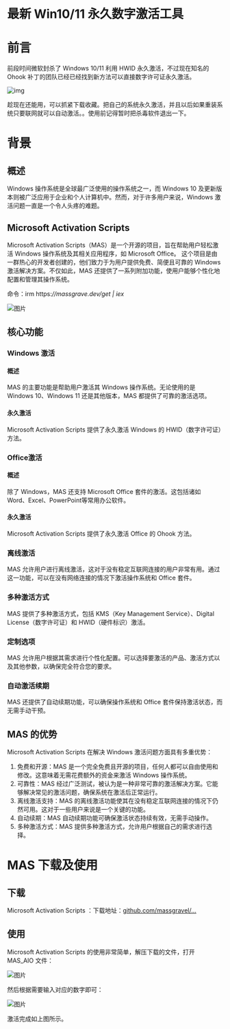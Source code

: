 # 最新 Win10/11 永久数字激活工具

# 前言

前段时间微软封杀了 Windows 10/11 利用 HWID 永久激活，不过现在知名的 Ohook 补丁的团队已经已经找到新方法可以直接数字许可证永久激活。

![img](https://p3-juejin.byteimg.com/tos-cn-i-k3u1fbpfcp/c88556b3d6c04d5ea2c7d222c325b768~tplv-k3u1fbpfcp-jj-mark:3024:0:0:0:q75.awebp#?w=846&h=507&s=23649&e=png&b=0c0c0c)

趁现在还能用，可以抓紧下载收藏。把自己的系统永久激活，并且以后如果重装系统只要联网就可以自动激活。。使用前记得暂时把杀毒软件退出一下。

# 背景

## 概述

Windows 操作系统是全球最广泛使用的操作系统之一，而 Windows 10 及更新版本则被广泛应用于企业和个人计算机中。然而，对于许多用户来说，Windows 激活问题一直是一个令人头疼的难题。

## Microsoft Activation Scripts

Microsoft Activation Scripts（MAS）是一个开源的项目，旨在帮助用户轻松激活 Windows 操作系统及其相关应用程序，如 Microsoft Office。
 这个项目是由一群热心的开发者创建的，他们致力于为用户提供免费、简便且可靠的 Windows 激活解决方案。不仅如此，MAS 还提供了一系列附加功能，使用户能够个性化地配置和管理其操作系统。

命令：irm https:*//massgrave.dev/get | iex*

![图片](https://p3-juejin.byteimg.com/tos-cn-i-k3u1fbpfcp/41d122fdcebc45ceb0ad5dfd95bafddf~tplv-k3u1fbpfcp-jj-mark:3024:0:0:0:q75.awebp#?w=606&h=474&s=5987&e=png&b=0c0c0c)

## 核心功能

### Windows 激活

#### 概述

MAS 的主要功能是帮助用户激活其 Windows 操作系统。无论使用的是 Windows 10、Windows 11 还是其他版本，MAS 都提供了可靠的激活选项。

#### 永久激活

Microsoft Activation Scripts 提供了永久激活 Windows 的 HWID（数字许可证）方法。

### Office激活

#### 概述

除了 Windows，MAS 还支持 Microsoft Office 套件的激活。这包括诸如 Word、Excel、PowerPoint等常用办公软件。

#### 永久激活

Microsoft Activation Scripts 提供了永久激活 Office 的 Ohook 方法。

### 离线激活

MAS 允许用户进行离线激活，这对于没有稳定互联网连接的用户非常有用。通过这一功能，可以在没有网络连接的情况下激活操作系统和 Office 套件。

### 多种激活方式

MAS 提供了多种激活方式，包括 KMS（Key Management Service）、Digital License（数字许可证）和 HWID（硬件标识）激活。

### 定制选项

MAS 允许用户根据其需求进行个性化配置。可以选择要激活的产品、激活方式以及其他参数，以确保完全符合您的要求。

### 自动激活续期

MAS 还提供了自动续期功能，可以确保操作系统和 Office 套件保持激活状态，而无需手动干预。

## MAS 的优势

Microsoft Activation Scripts 在解决 Windows 激活问题方面具有多重优势：

1. 免费和开源：MAS 是一个完全免费且开源的项目，任何人都可以自由使用和修改。这意味着无需花费额外的资金来激活 Windows 操作系统。
2. 可靠性：MAS 经过广泛测试，被认为是一种非常可靠的激活解决方案。它能够解决常见的激活问题，确保系统在激活后正常运行。
3. 离线激活支持：MAS 的离线激活功能使其在没有稳定互联网连接的情况下仍然可用。这对于一些用户来说是一个关键的功能。
4. 自动续期：MAS 自动续期功能可确保激活状态持续有效，无需手动操作。
5. 多种激活方式：MAS 提供多种激活方式，允许用户根据自己的需求进行选择。

# MAS 下载及使用

## 下载

Microsoft Activation Scripts ：下载地址：[github.com/massgravel/…](https://link.juejin.cn?target=https%3A%2F%2Fgithub.com%2Fmassgravel%2FMicrosoft-Activation-Scripts%2Freleases)

## 使用

Microsoft Activation Scripts 的使用非常简单，解压下载的文件，打开 MAS_AIO 文件：

![图片]()

然后根据需要输入对应的数字即可：

![图片](https://p3-juejin.byteimg.com/tos-cn-i-k3u1fbpfcp/c2d37de8f22c4cbea8fcb3f9a19e85b4~tplv-k3u1fbpfcp-jj-mark:3024:0:0:0:q75.awebp#?w=864&h=575&s=24291&e=png&b=0c0c0c)

激活完成如上图所示。
